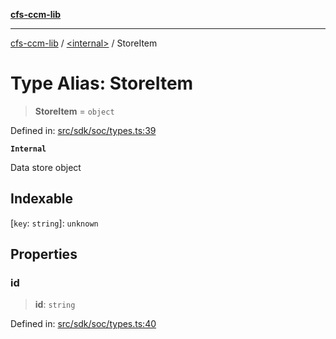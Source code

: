 [**cfs-ccm-lib**](../../README.md)

***

[cfs-ccm-lib](../../README.md) / [\<internal\>](../README.md) / StoreItem

# Type Alias: StoreItem

> **StoreItem** = `object`

Defined in: [src/sdk/soc/types.ts:39](#)

**`Internal`**

Data store object

## Indexable

\[`key`: `string`\]: `unknown`

## Properties

### id

> **id**: `string`

Defined in: [src/sdk/soc/types.ts:40](#)
